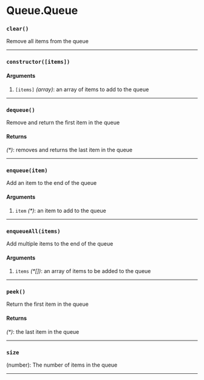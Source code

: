# Queue.Queue

<!-- div class="doc-container" -->

<!-- div -->


<!-- div -->

<h3 id="clear"><code>clear()</code></h3>

Remove all items from the queue

---

<!-- /div -->

<!-- /div -->

<!-- div -->


<!-- div -->

<h3 id="constructoritems"><code>constructor([items])</code></h3>



#### Arguments
1. `[items]` *(array)*: an array of items to add to the queue

---

<!-- /div -->

<!-- /div -->

<!-- div -->


<!-- div -->

<h3 id="dequeue"><code>dequeue()</code></h3>

Remove and return the first item in the queue

#### Returns
*(&#42;)*: removes and returns the last item in the queue

---

<!-- /div -->

<!-- /div -->

<!-- div -->


<!-- div -->

<h3 id="enqueueitem"><code>enqueue(item)</code></h3>

Add an item to the end of the queue

#### Arguments
1. `item` *(&#42;)*: an item to add to the queue

---

<!-- /div -->

<!-- /div -->

<!-- div -->


<!-- div -->

<h3 id="enqueueallitems"><code>enqueueAll(items)</code></h3>

Add multiple items to the end of the queue

#### Arguments
1. `items` *(&#42;&#91;&#93;)*: an array of items to be added to the queue

---

<!-- /div -->

<!-- /div -->

<!-- div -->


<!-- div -->

<h3 id="peek"><code>peek()</code></h3>

Return the first item in the queue

#### Returns
*(&#42;)*: the last item in the queue

---

<!-- /div -->

<!-- /div -->

<!-- div -->


<!-- div -->

<h3 id="size"><code>size</code></h3>

(number): The number of items in the queue

---

<!-- /div -->

<!-- /div -->

<!-- /div -->
